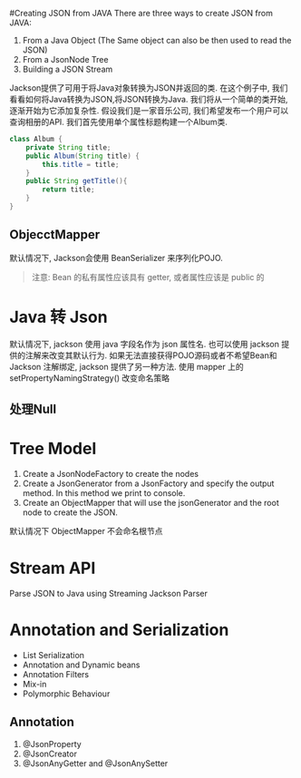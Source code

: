 #Creating JSON from JAVA
There are three ways to create JSON from JAVA:

1. From a Java Object (The Same object can also be then used to read the JSON)
2. From a JsonNode Tree
3. Building a JSON Stream

Jackson提供了可用于将Java对象转换为JSON并返回的类.
在这个例子中, 我们看看如何将Java转换为JSON,将JSON转换为Java.
我们将从一个简单的类开始, 逐渐开始为它添加复杂性.
假设我们是一家音乐公司, 我们希望发布一个用户可以查询相册的API.
我们首先使用单个属性标题构建一个Album类.

```java
class Album {
    private String title;
    public Album(String title) {
        this.title = title;
    }
    public String getTitle(){
        return title;
    }
}
```
## ObjecctMapper
默认情况下, Jackson会使用 BeanSerializer 来序列化POJO.
> 注意: Bean 的私有属性应该具有 getter, 或者属性应该是 public 的

# Java 转 Json
默认情况下, jackson 使用 java 字段名作为 json 属性名.
也可以使用 jackson 提供的注解来改变其默认行为.
如果无法直接获得POJO源码或者不希望Bean和 Jackson 注解绑定,
jackson 提供了另一种方法. 使用 mapper 上的 setPropertyNamingStrategy() 改变命名策略


## 处理Null


# Tree Model
1. Create a JsonNodeFactory to create the nodes
2. Create a JsonGenerator from a JsonFactory and specify the output method. In this method we print to console.
3. Create an ObjectMapper that will use the jsonGenerator and the root node to create the JSON.

默认情况下 ObjectMapper 不会命名根节点

# Stream API
Parse JSON to Java using Streaming Jackson Parser


# Annotation and Serialization

* List Serialization
* Annotation and Dynamic beans
* Annotation Filters
* Mix-in
* Polymorphic Behaviour

## Annotation

1. @JsonProperty
2. @JsonCreator
3. @JsonAnyGetter and @JsonAnySetter
